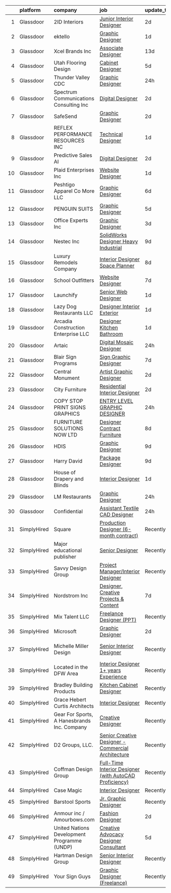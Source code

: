 

|    | platform    | company                                     | job                                                                                                                                                                                                                                                                                                                                                                                                                                                                                                                                                                                                                                                                                                                                                                                                                                                                                                                                                                                                                                                                                                               | update_time   | location             |
|---:|:------------|:--------------------------------------------|:------------------------------------------------------------------------------------------------------------------------------------------------------------------------------------------------------------------------------------------------------------------------------------------------------------------------------------------------------------------------------------------------------------------------------------------------------------------------------------------------------------------------------------------------------------------------------------------------------------------------------------------------------------------------------------------------------------------------------------------------------------------------------------------------------------------------------------------------------------------------------------------------------------------------------------------------------------------------------------------------------------------------------------------------------------------------------------------------------------------|:--------------|:---------------------|
|  1 | Glassdoor   | 2ID Interiors                               | [Junior Interior Designer](https://www.glassdoor.com/partner/jobListing.htm?pos=117&ao=1110586&s=58&guid=000001816b4570e38cdc23a009badd3f&src=GD_JOB_AD&t=SR&vt=w&ea=1&cs=1_4e9df8e6&cb=1655362122355&jobListingId=1007935819231&cpc=D297ED79D8873EB5&jrtk=3-0-1g5lkas8chaqj801-1g5lkas8i36hh000-f6b3e21c2184d940--6NYlbfkN0AuAjYKnBHsdkcMxrD7ZJITXxV72vImVt5xOyKRJQecNMWI7KAtC0OFrH_V03AMf182IyXB3mTWFo7aE-OBjjyWET_ImPqdFOWAXNabAri-1oRNreBJgfwNyH4J9VDnHgH3FGvbhpEYbA8xhY69hXJ2QVWKR3rKaIhO_4OFmpzFtqo43GGo9vQuIPSnZX_gljI5pMolN7JOTDCMVERN8ZQ4iAqiXBX1Vf-ZHU4knMNAczhPO3y7s7Ud4FYMZZcsyQPm7ZPlKeC0FCa-NLCYByldzzup9OIHbqzlIaUuRvM-iCJ19Dh3PmTVjIrkl32KTG4YX8kGL6_-ogxL5PojqzCdcV5F6YZbmHdyroDXo0CCDUbmQNOj0CWAu89ECUeOzXYIfXwdqV9IX4kGwed7khIwIVA1xb1u8XB8o9y-HYh7WHJGKVjutusW4WUwtucXAsLZIWJ8D93COBrEqhdyky5zBiTV80vzXkdH70p_MeNHJfWIZVoihVM9VoFFis7lWlhGtBi55HEuXA%3D%3D)                                                                                                                                                                                                                                   | 2d            | Hallandale Beach, FL |
|  2 | Glassdoor   | ektello                                     | [Graphic Designer](https://www.glassdoor.com/partner/jobListing.htm?pos=123&ao=1110586&s=58&guid=000001816b4570e38cdc23a009badd3f&src=GD_JOB_AD&t=SR&vt=w&ea=1&cs=1_c34091ec&cb=1655362122356&jobListingId=1007939128624&cpc=39BF0EDDD7C951CC&jrtk=3-0-1g5lkas8chaqj801-1g5lkas8i36hh000-d7097553dbd97a02--6NYlbfkN0CLjQmfy67UqlWxJvyH5uxFrQGBFL1cdeZdgq-fUlKTljvii19VO40o9hODfeR06z7sDy9XtxZGHLH6ohET2hG2vKxb4rhxy2YOTlWswlgTL2P2wMLvE1IMPlX1FU-a22U8whA9cVrk7NhbfzDHfYz4fNNRug29XSALXPgIPp-QIayVf0hJBA6dMV2NBwdWEkMp0ALQmNB2rPWMafxYVl9sA5S6_Lv_n5DjSJcSANSEmys2nmIgbuh1C-NmRnDISAroI76woA057LOHdQgVwGHudPks8LSpz2bLXbSXfhuc4wpPC_fyiLAoORf5Od5n2f7FulhuqDel68H8ABsj6MjpncbNnY_4LY6jJ1knWv-xASHhJWdC1J9nvbs5ofHR9qLqI9VmMBScGE9D3VApBZbmwYjcqMq0xtQgjNsb-6JrRoNQxe6PVKUUO1x4wHqDnLimaaRLMZ_bJzPihI1S4irV3SzW381VRpU-zE2cRqAvqD1h5Tavkm_8kE82QzwDdaEh34PQ6A32m2c_YxQLG3gq)                                                                                                                                                                                                                                       | 1d            | Remote               |
|  3 | Glassdoor   | Xcel Brands  Inc                            | [Associate Designer](https://www.glassdoor.com/partner/jobListing.htm?pos=113&ao=1110586&s=58&guid=000001816b4570e38cdc23a009badd3f&src=GD_JOB_AD&t=SR&vt=w&ea=1&cs=1_9615e291&cb=1655362122354&jobListingId=1007913737672&cpc=7F162D03C43CC24C&jrtk=3-0-1g5lkas8chaqj801-1g5lkas8i36hh000-32840be3987c0323--6NYlbfkN0AZiaPZyccuKjlre0e0RaBFeO48J0QExrO5hcuLctOVaJEbtQVSe57ouKjHvsZTeSfczNln_Mv-zUiIDV_BgQ63lEjBlgoFu9GCoYO3Y6Y2ErpDZQtp3XH39swyDB9u5PqSifa-5IVeclqRScAT-nSWChkcm8FRgq8oLf_Hf6dQcQHWFfTyNHUU5bc90guNqpgy_lqW7oBuJP3--nAK-JpP277iwBaYExdpv_5RY-N76T6WdJ55nqGrV-mwCTcr0bpweKhAPU06wqc7xBXxdWR1e6drlMfzOIThZsGe3NAl-BpcEiv_rhTj-G7mAoD3GpRksP6WvlcDNpvQDR_isE_D7foaJaZTHWQx1y_hdImZoxrVAqYKAWQ2JPcw7DY3k2krzr6eT8qIgse8L9vt-zI9-bvJz7geoJfL-WKA0wwkJX4K4GkOjQ4tATKfxcuU1se0Ncz0D2_ufaLanPBhKASsu0cGzQHW68PNSGMZXIxidShKwxVv04x0IMtLpcmN1s8%3D)                                                                                                                                                                                                                                                       | 13d           | New York, NY         |
|  4 | Glassdoor   | Utah Flooring   Design                      | [Cabinet Designer](https://www.glassdoor.com/partner/jobListing.htm?pos=105&ao=1110586&s=58&guid=000001816b4570e38cdc23a009badd3f&src=GD_JOB_AD&t=SR&vt=w&ea=1&cs=1_6516febe&cb=1655362122353&jobListingId=1007932213767&cpc=601A4E6CD41B5281&jrtk=3-0-1g5lkas8chaqj801-1g5lkas8i36hh000-6a4ffba28466cf44--6NYlbfkN0B_lYXbcWVyRfqt-Hbra7A1LCYrGJB3Lu8U1kvcsnzP3fG3R5g2d2sNRf6vIElHxPsKyiBFSjvWo1iZNy3dh2VnINErMb1tILs8cPzElaYXMMmUnTtmLr5BvNd7JGG6yF-3jf_KUbY7Q2swzeAACOg8UKBrY0e4P0V-7NlzSqufw9OOgvQcwQia29_-gu1iKPsjFSjCgacWJO0KPG5pOjS8rttnarLvsnlZo22I7yi00mw_YIZa6TibJ7x07WQtTeD4ku38snuyw5THagAGGDlLzm75GucbO_YcCIXyoRC-gNdgHPZcZChmK9OZQEb__oRl7JXE-gfWfE6fXAxG7B9U5Q1nq0LaQ7__o9dYpFS-QqEd3SBkJt27DV5ytcPXrVG8AIO3gzbqqwAYxhOzaFE_PP9uOZTGxDdfLVlQ_wZS5qzzkJxSy6sP69r1ct4kVZ8oVXEyJt63Du-jFCegOoEwPs-KXbHZWi6HPn0HtRSvfsIHKHrs5xKq0FVee-drJRnNSo1-N5hamA%3D%3D)                                                                                                                                                                                                                                           | 5d            | Midvale, UT          |
|  5 | Glassdoor   | Thunder Valley CDC                          | [Graphic Designer](https://www.glassdoor.com/partner/jobListing.htm?pos=116&ao=1110586&s=58&guid=000001816b4570e38cdc23a009badd3f&src=GD_JOB_AD&t=SR&vt=w&ea=1&cs=1_facc6b59&cb=1655362122355&jobListingId=1007942220928&cpc=095B46874B33126B&jrtk=3-0-1g5lkas8chaqj801-1g5lkas8i36hh000-d5d5e86b7f37eaa7--6NYlbfkN0AO-lx13pzomzdSppJUWL3QXsQT8oyFk4U4LWH8QC50CmdwjmX8DJUkYVf71zKxKllEtE92kM1wqpWz9gDvH2cbK-kall3C-tON0NMYtlW2RYcAMNnWlsC_4Q_AwmdWhK8f0_hQ-ziIHZUhZnc0Z4MYLFaAiAzZpapNPukqineZSiA00hVwGJI7aw-iBLa-Kwz40BvBGs_L0wGbFzfN7EJfGV2uNuBzxnOAxPg0382-UFSa6EENOTen1HGCGiGMYmIFJPnyGiUoogGJPWaUWGXW83YEG9Utlkjo4tnwmSJS2xcCA5VQHTjrinLCuE4fEU-6bL9cA7U5T7AmOKSNss5y1r-BnpuRPwCaiiemd3i306pvwMpQS6wtYqMkMEpeHDapYxjUrWNbjUX13TZTAnx3THWlc1-hvgKvyz097KgDYVNHlt4xwQS06FK8hpUzrY_EavQkZPNIojHISrx6nxRcRus-pQR3HiFDcs03Xwp4hTlxAscVY47RZZnsUhvCl1Rm7nZNvgUbqA%3D%3D)                                                                                                                                                                                                                                           | 24h           | Porcupine, SD        |
|  6 | Glassdoor   | Spectrum Communications   Consulting Inc    | [Digital Designer](https://www.glassdoor.com/partner/jobListing.htm?pos=122&ao=1110586&s=58&guid=000001816b4570e38cdc23a009badd3f&src=GD_JOB_AD&t=SR&vt=w&cs=1_4293c259&cb=1655362122356&jobListingId=1007936882470&cpc=18B9B60E52E5A655&jrtk=3-0-1g5lkas8chaqj801-1g5lkas8i36hh000-0efd128eb5aed8e0--6NYlbfkN0CEimXm1CJh_E-tHvxPbgZMcbhx6cgdIq9Pr1R0rMl3sU3PcKky83nF7xSMo3nddOn7Ezk0R5wq0xRM4P4Wqw20NJNt1myi9vhduCMlk8eS9Q-2pR7e426Bhv408jU6dwqXU19OX7GZL9-fzLcpxPjkOCfuAbN15nTcseGdJkcZ3XbWz2mdqVvOuzz25VFISDeKKShKkig5gmf2b1Kfb6QDhSubnDOElIG31d1WB8buy1qiqpPPl3cH4Q3P7kA5-qCzjqfRpQHSrPoOJ4WEz31JoCfLxLqAlZgeV8S8D-iCkDSZGNiBmK17sEEEN_6oE-AxgjuWBvcQrz700JiO8HKC1FOEf6WnEPaHhlmYMj4FHPaTlsUzrfka_BcInuWIwMVLG8T7-C4SnmbVIjcVUzGQInRJOPwM9tkXQIra3qBuEaLRpKr4uyVE8NRXUGnKwyK3OD3Edt2nkqQiPXoc59_pELF54ilPHgLgKH4BGnvVfI5CAC6VqY8-aJyOj3NLq5G5clfOJoHVRA%3D%3D)                                                                                                                                                                                                                                                | 2d            | Chicago, IL          |
|  7 | Glassdoor   | SafeSend                                    | [Graphic Designer](https://www.glassdoor.com/partner/jobListing.htm?pos=128&ao=1110586&s=58&guid=000001816b4570e38cdc23a009badd3f&src=GD_JOB_AD&t=SR&vt=w&cs=1_2d273796&cb=1655362122356&jobListingId=1007937243965&cpc=4E9467AEE1271D89&jrtk=3-0-1g5lkas8chaqj801-1g5lkas8i36hh000-7aed9f5c753cf734--6NYlbfkN0BqVXkbfv6PbCXdoY3vM5dARM-15gOrMapMqzBcScSKDYd8QgtmHbiTYgD0rRjJKPfTjeUUAiSBoKfmkuaO_vxCQjOMr4FiZ1KLVhNAca42tzmBMRuAEBNwd59DyjmtsZQnXpUnFzha2DY6DlJjFpnsqDG9qivZfiENjE_-RuxnHjkcpSWnkIiUOUsuUrxy_xwXhub7Ht3aRr9H_dsVZoACZHRoIMggEZuMzN0StGVGuVNqVQd9gRtL0RdFauJLHt_PFsYoqDkMKWZjmXHYSTk-6OByYbe2pV1JII6ldTLU4AjPyWdXlnRWI29uASUffodaUns5gH3DyP4sqrjHotu-rSLo_NCF2tchKSYP8NN9OUMIIMw-hU9l2Aob7OjMXMaaSFs_vVXwd2iJTBNsZbNMXBX7DYAC86-HwE3s7p4Vp5w4PrzUDDree4CD4LSSzP7vPT0ViIF1eAkF7V2KhqjR4K4Z0DNAsck%3D)                                                                                                                                                                                                                                                                                              | 2d            | Ann Arbor, MI        |
|  8 | Glassdoor   | REFLEX PERFORMANCE RESOURCES INC            | [Technical Designer](https://www.glassdoor.com/partner/jobListing.htm?pos=129&ao=1110586&s=58&guid=000001816b4570e38cdc23a009badd3f&src=GD_JOB_AD&t=SR&vt=w&ea=1&cs=1_9d809acd&cb=1655362122357&jobListingId=1007939731248&cpc=A1F772DE77098288&jrtk=3-0-1g5lkas8chaqj801-1g5lkas8i36hh000-27a4b0412040d231--6NYlbfkN0DAwgduWqBP7ymGN-lTADpinz2i-23XbRAyg5ywqS-MDZOH5KRN50EgLGOssWMhZQx6VbpTKVxAN0074Pvi34ZZbN9lZqlv2BaWM-Hs0ugqk8ARZJ0D_Iv1qxCQzqUdF-e7WpWAGq72Doat3IVYSmEy47XzequEuNbjmnfTSPwn3mffVwjowKTIRy22yM9SGt432Etn9BEADx4_HVIG2Bx-M4bMxLg-aaprbaBuO-ycD6bPkXDtcPjAzwsRgi1rXBP8f7x7TKavE8pRXT_nEgHLAnVSYxhgfHJZj4v5Bu7_7deCNHO2ZCsGYjvTWlUyuGuDYnD6V9AH6x9FT9n733qS0HjQjTxOe4OD3g5lN0qKaCA33FHRGtWPzLswxXwWst9-nVlwPnUfc30mk-QesCNIaTBJLVTYrvYxddS8LcIk-2mBBNg1JTnSrDUABekwDYO1lp4n7Nzx1MLZNQ_MwDwrFvfijTW4JG_xiLHpOZ8lBnDqjbL_LTM9pO5u8hWOeLQ%3D)                                                                                                                                                                                                                                                       | 1d            | New York, NY         |
|  9 | Glassdoor   | Predictive Sales AI                         | [Digital Designer](https://www.glassdoor.com/partner/jobListing.htm?pos=102&ao=1110586&s=58&guid=000001816b4570e38cdc23a009badd3f&src=GD_JOB_AD&t=SR&vt=w&cs=1_7157d9bf&cb=1655362122352&jobListingId=1007936109806&cpc=E69AE68E9F819198&jrtk=3-0-1g5lkas8chaqj801-1g5lkas8i36hh000-3d7d0082209389be--6NYlbfkN0CEimXm1CJh_E-tHvxPbgZMcbhx6cgdIq9Pr1R0rMl3sU3PcKky83nFlr7_-N0QMhZoM8KMwa9VSysUJR9MsQy4DZHjAFSZQcPOsxHovme5KBYSach_Q4wWwPlcvZ1qda028uxgHzlNO-Igyq-aPdhIMpP8eep6xW37Zvftt03Hl7StxY5E6jnpkGIaT3HD1xVIC9w73mNDgvhfd4DaexbzuDTtl-9fh7Ti9QqI7ff9oZ9C-YROnkABzhAhM8X8AbXrSBfD43mWTJz8xPfqmEkjWXL2_BtQ-O_hHBQLV_3kMbZX2i3qKFh0ZMvsv0viz200UYi_OnCqMR7UEDvfFmftjuuO6SyZ3heYj4xZ9qDlr0eqGGY-DI0hruUGMIHa-JB_soeLqpdgCt10uHTd4g13DqOKNMNA5SGwuR6SaU8GU1JWtrx75sr-2fkahlAm6CV7y6miT3Os2SG8fxyTdYSOXkWX3LxBi0GObRAhtTnGf2W7pcSHpgF2Lc__EkXLpVbdEqhoGyySRI9aXPcD5VncR4596mKfprghzKo8rIdyCQRRTxJEH5Zef1brhuoA1EEK--g1_lnJ_w%3D%3D)                                                                                                                                                                                | 2d            | Chicago, IL          |
| 10 | Glassdoor   | Plaid Enterprises  Inc                      | [Website Designer](https://www.glassdoor.com/partner/jobListing.htm?pos=126&ao=1110586&s=58&guid=000001816b4570e38cdc23a009badd3f&src=GD_JOB_AD&t=SR&vt=w&ea=1&cs=1_6f1b5365&cb=1655362122356&jobListingId=1007939251844&cpc=5D10E799EF7E9049&jrtk=3-0-1g5lkas8chaqj801-1g5lkas8i36hh000-5664f235d8bcc9c8--6NYlbfkN0CerEF43NvSmNKobIBw0nTZOkYDHcKNWop8bxfdmh1mR3U8H1EiJnXaJn9Fxf1wmmd0n2hUntiQjq4-lSuZh_vVkRgv6ERq2SDToJBO5OjqiRHPS5gO8WoUD9FdC_-vGUBrnZGZ0dlvt-M-qn-urpxnLUjBFJwPbPQpV57GYUc6IAlNDTG6lKNPyDQM29rmQtkONioQgZYLID20pg6CJXj1Ui7HzufXFyvSYYsAVkbukBkIES1A4shjDbkGQ7H8A9vecoh4SDHnoRjZTErM536OdE2ESyOHy8D_mjzv_y3GVx7h8HqwTgMl1j2Re3TGd8TGNddQdAlQiSJyY5H2pSYs5U8xeAzornokJ0fthm5Qn4vR2YPyjoE2RdcInd5CiFG2nU3GaBeXW_EBV6ruxAgHAo0Lm1s9Sq48GI_fpbum-fHZJhd2d9jdFo1eUzJsfOy_rd49OtejPy_z1slgcHeaMtt1dXreAvXpVBVpCYvfg4s-Bo5zu0KurYtbkXbZ_xljrqJK6ytfiA%3D%3D)                                                                                                                                                                                                                                           | 1d            | Norcross, GA         |
| 11 | Glassdoor   | Peshtigo Apparel Co   More LLC              | [Graphic Designer](https://www.glassdoor.com/partner/jobListing.htm?pos=127&ao=1110586&s=58&guid=000001816b4570e38cdc23a009badd3f&src=GD_JOB_AD&t=SR&vt=w&ea=1&cs=1_3ed336c6&cb=1655362122357&jobListingId=1007929572209&cpc=6BDFADFCA66887C5&jrtk=3-0-1g5lkas8chaqj801-1g5lkas8i36hh000-98a2250c8ea9212c--6NYlbfkN0CnvnrZV6i1JGX1yqycrBVKxG_QbmFGo1hJvaAPDrdCVTET5rWUgFWpN7qKyTUb4_pXPTkuqM9DzudCmFaGj0h-L-2AMmY97ENiS01rqU2zZm6G622cEINbQIcyZdeuvXeYfMlP2V7nJK3SdeKyCAP48EuYo4WZF3oTWUC4ldnrnTdAHfzK7kPetPLUAj6i2fLBImimqQfaL1LLWq3WDkU_TRg3ALWYa_miPCFCpcee_CguotftEPLP6K5jvngtJqYt75Anoa7h9xGVS_0JoMXVRrcUE3szx9dshgJ4gWONyGnvLp3UzR6teGlR1tFgdBg-WyDqZtVmhJQMPfJcqF_p7jLLu3WolidfQcpowr_cdD-uOX-U89f7N2fiQ2LzwyGSPytVMAcohNKtHpDOiXJSf4_olzSYHdl-zcWmUxCfGNgzDrBQdIPWHtti-fW6SyVXqiVECM4GgO3soQAoOvJwGIJqyTDfMmsWJFOFDraZM6kChq3663O_RGVFs5sfjT4%3D)                                                                                                                                                                                                                                                         | 6d            | Peshtigo, WI         |
| 12 | Glassdoor   | PENGUIN SUITS                               | [Graphic Designer](https://www.glassdoor.com/partner/jobListing.htm?pos=110&ao=1110586&s=58&guid=000001816b4570e38cdc23a009badd3f&src=GD_JOB_AD&t=SR&vt=w&ea=1&cs=1_16b3e290&cb=1655362122354&jobListingId=1007931703718&cpc=C5E5A89794596402&jrtk=3-0-1g5lkas8chaqj801-1g5lkas8i36hh000-295706155d071add--6NYlbfkN0CB1tmP7rfbaHtYFmPjg1Xv8BJr6DUbyz0HQmM4H563AjxRjcRiypFG5eHhX0ZPISiHZ9rKFkU_R2012U8F7zarl_g7acRfIj56dqTCgc3rf1xYelSwyDUG7Zu9xpDhlNiONg5rSR_UbOtom-D-1D9vou1FBjNO27Fp_vy5yBZrbTZxP9s40emroRXN3AY1ehd9l6yQsdwrCHrjpesLxyWhzVzCzhjpB8g3tXD8sbI9kMSRRr2k3_ezXn8Dw4Vaj2YbH-FC1Hsr0uUWLYrWt61WBiwvqkq0gUn799A37DvB7-XOUGe3OQDHj-Sx6a3ALm3vRmmsyVG-EPaYpStg4AOw5uHHw6uRPB3Qm4Z9g0uJfIWOJ2Vi_56VDDCRF4N7YG54eqibr9ybYGS6PmsFHgDxibHTUV27GOsdUBFZIsBqBFDZh7G4vwPjo44H6UsSZbHgsHXCLhBOe6gruhbjsYwbAB0DTZhgXaZKkkRibvCCu3zu6X-b8DjCisn4B90FfCw%3D)                                                                                                                                                                                                                                                         | 5d            | Boerne, TX           |
| 13 | Glassdoor   | Office Experts Inc                          | [Graphic Designer](https://www.glassdoor.com/partner/jobListing.htm?pos=121&ao=1110586&s=58&guid=000001816b4570e38cdc23a009badd3f&src=GD_JOB_AD&t=SR&vt=w&ea=1&cs=1_aaa2c2fe&cb=1655362122356&jobListingId=1007933803818&cpc=459542F86C2FA7A2&jrtk=3-0-1g5lkas8chaqj801-1g5lkas8i36hh000-9bf84d64f7896e20--6NYlbfkN0BzyIYrTMR_AjNKh_kvAG8N613gtHPANQ3sdLTkrtBd-5uEBpCZnEceCY3W4I9hTOJZIYrmx9sWhbHyk5G4AfdAqzB6sI0ihGZG7NNGR9b29UU3RHiIHOgr50RCsfXITGj2i02zJrLF60VAnj8YE7IqkPiBxCHFBFp1Y__8PEd3occ0o9r_ZvHXkpFINb-jv0dvppMtpkb6koK5fQJT2obbrinO8OZuMRtDTbQghq8t4C9ovVyniGYlme5P5i_KX6KFlSTKLPfklf62Kf4o4_Q8JZZglEfUF4wAgDjWwX_Xo6n95koVKOsqZSXLtFIoF0ALcOI537tdFuPsbWCKwp9nGWSMOlul8lq6fbCmrSMg0WlSOK1vZ8Nb6eLP0t3h0KEESQpVdfNpmWpYWpxOPiIEWUE8YKjBn16nvHgfVoxChQbjrvwFMF_al6HDBd39Bd6VleWexoua0O8VuSMvuFlheGG5TYlGkySshEGnodpIedUbC5brtX8F_hXAxOVYx8Q%3D)                                                                                                                                                                                                                                                         | 3d            | Kenton, OH           |
| 14 | Glassdoor   | Nestec Inc                                  | [SolidWorks Designer   Heavy Industrial](https://www.glassdoor.com/partner/jobListing.htm?pos=106&ao=1110586&s=58&guid=000001816b4570e38cdc23a009badd3f&src=GD_JOB_AD&t=SR&vt=w&ea=1&cs=1_c57ca137&cb=1655362122354&jobListingId=1007921970542&cpc=38B564C08F17D3D8&jrtk=3-0-1g5lkas8chaqj801-1g5lkas8i36hh000-804b0c5fbf2a0c3e--6NYlbfkN0CdcVd3SDA1nO7RkKTAACmPV4xEt72Vls8LI2dqcgyOeEeVurxOhNiKvFIPECYbE8OJLSGAZfjuFo8_fRqN114f9ht3jHHBHCgz80bXyqiuPd_6O0GawmrejvTjDonGTbN_7XSVoSw0yoe1Ygcr5gNwZZwqTs4V-hOzugRthn3xeilj_mucTfJ8SJwmAT-5hwUrgNv4sdIG9PNMgm0rUC1YHyAvmzL4m9CWXP2CKDY-1azlbqD3LREEdNh4AR7VJLMLf0LLZeHI6Y8isrbOQlEWql1gxvY2hIvWjTMIw1gGINTnKpguchgjE03N40MD3khTRM8Mqxt7_7w9ZIhW3Sf2E9UrJw66QbC4HEEeP6IZyo-SsyPSASUx6ZQXJMkMsIW98LQxQ4RBk82wQ30SVNDERw9SA6eCp33kUqphw8fJdSIeg3w3-E2GUo0jhrFhW0JpRnimJGqlb49snHVuDiK8jvoO-Xb6VmayjnTMJPFfD3gyYMXiebfyBhBuBkIT7vo9wO86wVJkOgpk-uH85gKL)                                                                                                                                                                                                                 | 9d            | Pen Argyl, PA        |
| 15 | Glassdoor   | Luxury Remodels Company                     | [Interior Designer   Space Planner](https://www.glassdoor.com/partner/jobListing.htm?pos=124&ao=1110586&s=58&guid=000001816b4570e38cdc23a009badd3f&src=GD_JOB_AD&t=SR&vt=w&ea=1&cs=1_5ab869a1&cb=1655362122356&jobListingId=1007923409972&cpc=64DC0C913FDBAADD&jrtk=3-0-1g5lkas8chaqj801-1g5lkas8i36hh000-9b9a7e67b27f7ed9--6NYlbfkN0CS3LhFZR3PI34rLmshPLhWmWtC3aP59B814H3np6g2KOYi0pmyoZKvAnJlzkEl9D17w6rZsvzezImkUahGkf3x5hFgFS6MXT858F7gCCOTeb0MoIriPCcbQeoqrIXH53ijOPdp1ASlCms1LASg-HgyxxkfENOEld0rnOD2G4P-dYU18oBWcqEUoqlcPyBncB6NCERyo4ymfxw1_t1fYFgmUoW5-CXWXe-_pnjHQPd1F3tLqaHAZLzjjS72Fk2xvQKTos8yX4d-K5QrfZLQKdMvzbSzswfmYRaXmIka5Gqx3-6LiC4L-KYqalqunJO20d_gR2xmgjQAkq3hudwdEDMsoO1-O0VMjS2vfQCmXtNOB-Nj1p327NsZWn4fES97FgbM739_-FcuUEKZgMxP8SdUEQc6rTAirBoY-zlKC_EVEz484RmbiTgU9uBISQ0wsxslnDrUo8X4dStVjV0Z4YOCicJH4ZtnJ-d_Y39IRv_sXTQ1APb5y8xhTdCqtkI4P6BH8RO7ORu_PBM8MkHcykyzlBccxp0JJEQ%3D)                                                                                                                                                                                                        | 8d            | Scottsdale, AZ       |
| 16 | Glassdoor   | School Outfitters                           | [Website Designer](https://www.glassdoor.com/partner/jobListing.htm?pos=103&ao=1110586&s=58&guid=000001816b4570e38cdc23a009badd3f&src=GD_JOB_AD&t=SR&vt=w&ea=1&cs=1_ef4ff725&cb=1655362122353&jobListingId=1007925697286&cpc=57BF6DC53E6293AB&jrtk=3-0-1g5lkas8chaqj801-1g5lkas8i36hh000-84ff6e858b24d8ce--6NYlbfkN0CyM2EjKP9P2PoxK_3RKg3QT4GuqoKWX6dJSQ0jS4fdLa9op4LXU73cfdMIXzimR4g4DjvHZq5HLaVPc9E4QHnInGElaZ3MGedv6i9YT-JQXgx4ikRPKcBcBJSh9IwQ33zH8C2HVAVUHInsc66gBC_BoKNI4rntwnl7E1HUPiGMG67RPUQsCuowMFEY2PDwTYzsYJWg5tHJEL699hHFg-Fvroyi95H7xy_10N7EszkQwFZmXknulRv7oJk7duNKl4clbzk00IjD4dmXWcnkmkPMrBEPPS7f42Jvi9-yhax39KdLkgyGgW_kSokbG_2P_OCD7f1MOBkikGRSkV8QQqLkJqCgXjydqy19Ey87bvvV2z4ry__FC4ss5iPiRtjYVejt_sd9UqNEY8f6dyCzIT320UF32NPojJbDeeHBmH6tDZXuCgh8CQHNX3aoWu6UXlPnCjH3YQCGBo_zBAxmC3-8mv9upS_vy_2QYxAouIFL_CMqBGojYUBpXOOzpSnuUAIHPiA4HVjqE8dFHVW6VtrxZt88ZQss0F8gNdbQjZbyUcHqLwyitr3Hayii92MsALctrXwCb1eptAainCNFD7hDrUaNMgUdma2_IshWPWl7zYyBjBkQ5Tl9xfdbFwAQb_iwaPtvPyKUUg%3D%3D)                                                                                                           | 7d            | Cincinnati, OH       |
| 17 | Glassdoor   | Launchify                                   | [Senior Web Designer](https://www.glassdoor.com/partner/jobListing.htm?pos=114&ao=1110586&s=58&guid=000001816b4570e38cdc23a009badd3f&src=GD_JOB_AD&t=SR&vt=w&ea=1&cs=1_2667ee83&cb=1655362122355&jobListingId=1007939194372&cpc=40D58474E35604FD&jrtk=3-0-1g5lkas8chaqj801-1g5lkas8i36hh000-9da8bd7323a232fb--6NYlbfkN0AR-aAJPz1BnSqWzdrWMdedROU4ejlzYpzmYToDmFFDvvHI1apGV0ZlOgFVvvAo6x1TtU7_LiHFvZc_fpZpPBqm6uHvJvXTl9kLjW6xTSSL3-vTZITM7LhWvYlEmnFJY0l_pV7d93YojSz1YZP9Z3M4DKFsCWSFvtjpJR8VUikffsn7FXwyu8OElYLxQWCWzJWEgGVFg4CB6It_GgDa01R1FCjEHIb_4R4rlNkTVVcilV7jEXv1KDl59zHiQK4XyiXvPBX9MNVTxuMTUnURnV2lzTcKvW77-cO47AYQpKhobPdeF3DeXWZNc8Rk_2bvgH14fX-Va--uyGCM1j575po7uGL5OJ-wRLrru21YARnQAjTYwrzxSMy56Wn5gg5ZRRST_igPUly1tk1Eixp3sf-cMVhEzT7Pl9YLx9jkMyzvABzOMahv_wtOLGhjoxFcHTqaeTIuU8GzrKl-4g-d8gS6QsBp0G9kIdBuLPIUFlvUs75-8CfD2EpTgUEBVrB9dEa5IAdN4OLiKg%3D%3D)                                                                                                                                                                                                                                        | 1d            | San Diego, CA        |
| 18 | Glassdoor   | Lazy Dog Restaurants  LLC                   | [Designer  Interior Exterior](https://www.glassdoor.com/partner/jobListing.htm?pos=104&ao=1110586&s=58&guid=000001816b4570e38cdc23a009badd3f&src=GD_JOB_AD&t=SR&vt=w&cs=1_1aed6b7f&cb=1655362122353&jobListingId=1007939742032&cpc=12184B501E6D5E69&jrtk=3-0-1g5lkas8chaqj801-1g5lkas8i36hh000-2e26077204beda7b--6NYlbfkN0Dallkq8aEtIfjJuf0Sf5ktGCmwYv4TUioPb4a4RanME_t4_eY_fBh5QZibWAZi39G006975fDqKiZ1p5OlZ2yLCz3HOhg2wOZUODDXCiRRItXDqktF5fEAVBFCcjFn7brzXE6em1K4jbDKha-xA_EZQzBPXEfNKFvVw60q49kKQEspJeE0TRK2LSUeAFmbk-RkFsFTI1vbbUIRMYXCUoL0l3mqNso8x-Emz9I_ovZrsv46VXiBUycnyRlmzFNWAQsFl-UPn1mviXqgn0SQM1LFBlN75Vk5ys0D8Epqk18uuQCYv6Qk_bGro1hk1a5PeV_cVHqKNqeviEaTGd3BLnKqgrQWYf6GM6HiMXn_av9Cm4FTLY7aNcT9VF9cuu6V8tJw_x1yZ-uOJLCc5wnFP9DN0JWRV43SNw45vwOuhhNXymdBTpY7XDDJOoALo9cRZwS9U3MYmBF28GRqDYpXf_5hF2yoEqomy5DFNwDertIhDrMB2lfScc69u4CicdLive4R4Qwnw3fj7Po5lzKrkY3a3aNIkX1yP8Eeo7k3EM8drM9ibIeUZliVpn-hru5--q9zlUvS_I8ekIfr1WQYI0CTAyIYLmvgRfVyIUxtkxvXahtfeWgBrSL5pHcKJBRG5GbG7C0kGbNOaPYU5qPAy2sTs-G1d8jrDqH24e0HVng6FaB3JXTYtwFxMRmTsDntRuEfxPRXQw0tl1NvOYpOqKyHKxRI3N_2wEGSUIZENGlNv9lAqZ7-vCil) | 1d            | Costa Mesa, CA       |
| 19 | Glassdoor   | Arcadia Construction Enterprise  LLC        | [Designer   Kitchen   Bathroom](https://www.glassdoor.com/partner/jobListing.htm?pos=120&ao=1110586&s=58&guid=000001816b4570e38cdc23a009badd3f&src=GD_JOB_AD&t=SR&vt=w&ea=1&cs=1_d3afaf52&cb=1655362122356&jobListingId=1007939622577&cpc=23F39E5DB52D8DE4&jrtk=3-0-1g5lkas8chaqj801-1g5lkas8i36hh000-53009f77a1fa703e--6NYlbfkN0Dx3r3E47sSe5bB3PIy1uzBZvlB7xy2NhfhZMlxQTsxrM9CNnVPR6P6mLnEc7hRgNYSU_69b0s_6xki9UOR4OVqQyk1BT80Wuzu6uA4zDvo0n7Vs8wdZrxUwiq7efCvtpiZ2RJsNzjyLwucxYogoHgaud-uKZXWC22-0CblFciug2SDCU__n7BvhE_aAMKP4D9TKFtjd7tqcU28zzYlmnbPSZJItJXpsCeibXu_m5BQGvM3zqgffORilqTfL_MUtA5AGxZM7zxPP3R3hr1cRwJ9b0gd5CqOjnnvgUSRmEQO8eWZyUxpbJBiXf05D6-GhPAbIqpHio6N7PrB5ugx_eTYVIxtetzj03mBy55aTryymIw9PAyEwZb8TM5efz-nDrYF-xXpf4Q4lYGyzEsboPNh3OcYBQ2T_XOX2iZBu62cVlI0HdJqipPnZLsql76FYl97qkI-VitdQvZ0NZl8Gfj8pm-lYQPPRj8B835f8GD_wvScWSITxJW9sJBOL3BRqBIYpuNrH9JrvA%3D%3D)                                                                                                                                                                                                                              | 1d            | Austin, TX           |
| 20 | Glassdoor   | Artaic                                      | [Digital Mosaic Designer](https://www.glassdoor.com/partner/jobListing.htm?pos=107&ao=1110586&s=58&guid=000001816b4570e38cdc23a009badd3f&src=GD_JOB_AD&t=SR&vt=w&ea=1&cs=1_bf36a3d8&cb=1655362122354&jobListingId=1007942473415&cpc=9E2D42C2BE7EF0C8&jrtk=3-0-1g5lkas8chaqj801-1g5lkas8i36hh000-7c168d1cb0030ae8--6NYlbfkN0Coe87RcnfK8tQhCG2FBwM3ocKS_JC9BwCZeLWSJbd02so8zQdeoUNSZcQzjG2GRmTz-IwcLwEiz9VVdkyd3Y06j4v1oUnOfK7rYd1PQnah3yrv2Ef56lJo1_Y74OMtJEHFYL-j95vRGud4NEKhflxkZgNO3ymCp0hdbHpou4U1tbERfxtxp2QIuE2L-rNVmIXQjvVDxCc7hiiUaadjY09lmXCVmGNMC3x5a7AaSUK32Z4ZD-J660Mx__7woX04MjNYclwLTxN7YzlZWxVImyoqaYjd_mq2lKBobEnrcPuOtX-JcZVCBEBZTEv9GydEGzbPKxfxBQ53UWMEfTE42-CyRyf0EEJs1mT_0hWf0CvKATRX1X1fPdmymZbgiZ6looKXWIEATG5uLoGBnTDCXGaw-MDQRxt3_CkogNOh1I-XRGKhGH7o0KfXTWE2hc_312rBcsKmNKgZsgNb3twXKPHLBoRdDwH5_RyQxWfrr7xxhslhFd5Vo2EavussG7cvT04xSdCGcufYmw%3D%3D)                                                                                                                                                                                                                                    | 24h           | Boston, MA           |
| 21 | Glassdoor   | Blair Sign Programs                         | [Sign   Graphic Designer](https://www.glassdoor.com/partner/jobListing.htm?pos=125&ao=1110586&s=58&guid=000001816b4570e38cdc23a009badd3f&src=GD_JOB_AD&t=SR&vt=w&ea=1&cs=1_cd241ceb&cb=1655362122356&jobListingId=1007926337675&cpc=21FF074A0DA48AB8&jrtk=3-0-1g5lkas8chaqj801-1g5lkas8i36hh000-e2a636959a3aaaa8--6NYlbfkN0Cd5ZvLdai7cR0fypH5_WiGezUQesq24dbKuF0ly35yawz-zFSILgXqSN0C3iuaGO8DgD_lwBoPIVWxh26ORK62VKLxREzxxEUH_ohJINlQF7OWeLWymGTuTiqcheVaM5nVDVU0kSY9Y57ZZd-SppEpypFM4UErU3WUCisRgn9bQs_H9uogNkIpbowb6PuHUh5H60tCgGgwVuFdXyOCcrIhgqyB73UfbQUjTCFY9xskZKKhBCcHxD0N1guTLHtWpIS5D7YeFa9L7FSb8lIIe6F0W3lnH_syqRjKGdyVB0FWeEs39ZutNd_nkXXUg4dK1gOhNfvmIGYKt59VWGNK2PwPAyBmwVXIsM17urgZsiiBJs9JFtTOkmSPy0a17tPzJjsegc97Pr0rxzQeBcJBa0iiW80NiPQuh5WY9XVUQd_kUuI9DOmfWokgsBOlyJHunRkJi_wPp3qFod_ApPHFPgehOILtZxrloAK7t5hHdFRObFnjIyb-pQs_JHiUEgcsyPI%3D)                                                                                                                                                                                                                                                  | 7d            | Santee, CA           |
| 22 | Glassdoor   | Central Monument                            | [Artist Graphic Designer](https://www.glassdoor.com/partner/jobListing.htm?pos=118&ao=1110586&s=58&guid=000001816b4570e38cdc23a009badd3f&src=GD_JOB_AD&t=SR&vt=w&ea=1&cs=1_e1fd39c1&cb=1655362122355&jobListingId=1007936107765&cpc=292986E5893862A2&jrtk=3-0-1g5lkas8chaqj801-1g5lkas8i36hh000-5da20da16aa74c3f--6NYlbfkN0AY4guaBc_odNxnJHTncvfwFu86WvDwtbc_K-gSZc1x5JfFjz3bTmW4o4wuodptE9AiFRYwzxa9T-Fgp8lpccgMMS4Ssqkvs1X574bZ49JeTqRo5DA3ESFMEq4-D53t_atFvmDczupKtJsmah0euTcNdi0zYcRu8HkvZyBQgBRF_-Us4R2cM6as71akGI7xd6H1o0djXpvk-j9wFtiGQFX7DZCnaroc9VO5vWz936Uji4SSwvgl4xqlvtfzxWOhlqQxjqJcKY39wM2CHCNHd9apQf5kl0g6upMfKJw14xbSixxP0iT3LNpFdh18VfKi_ayAnJ-PjCkcPR7wSWI4nl7VO6wbqjF7GxGkXGja9CgV484w2wiSgZSwldnL5ex0N0NJjTNy1PexZf4iqR0ZbtS7FP_JJ4XZMAIqS9QJ0LOa4dU4cz5dcDv9R48IuLMv1Laa6UorjPaCsD1ugq8qcGCisOHWGenxLEP1ncVT_chdB8chQv1A8EKH9NUwfk2pd0CasOJcoqSL_w%3D%3D)                                                                                                                                                                                                                                    | 2d            | Keithville, LA       |
| 23 | Glassdoor   | City Furniture                              | [Residential Interior Designer](https://www.glassdoor.com/partner/jobListing.htm?pos=112&ao=1110586&s=58&guid=000001816b4570e38cdc23a009badd3f&src=GD_JOB_AD&t=SR&vt=w&ea=1&cs=1_f08958f2&cb=1655362122354&jobListingId=1007936525473&cpc=D3F7CB07E435E2D0&jrtk=3-0-1g5lkas8chaqj801-1g5lkas8i36hh000-e231a13a8e71b669--6NYlbfkN0BvSMFNRdiLYk-A4cfVLLFID02w3Lky7MRglaslpDVXPEWsGxZphgWsXtPii9rgVnr-8B7pIvgkSAMl_ssffMBIxpXOmSsZetiWjWe2NafiMWmq4qr4hlA4DmPqLuyLTBKujnH1dOIyvU2lTbHo_aY515W2NFB68EU63y9kRtNd5d1KzJ-T9eLdZzdsQVZA8zq1UmKv7cRSy7v2P4tTfA0ZAamxpIFnaEUgaaIVqiuEohEy-iU6s9QZVkJfmNt4zoYO1O2l5Phu5bix8PU1QpONy_DORl0VVN8tqqDN_FSOOcL6Ab6i2XmbzqffC8Ln0PL5geuWdKmpxWxnbM2yaFn7WUcFi3hk8xnoHU75nnmY78e-NltSEppB4cT6U3siqv-uXvMIKV5XqzopkMvJF_fZiOz_zfWECrpRZU_ag1aZAL90aIehNYrHizaaX1bM5zfHYbtm7yPNbohgYwQQMfabYud0H5tSXgByyk1WUNZyZ9VbQeyCVcuraexDWmmFIjMC-DG5oKKeIQ%3D%3D)                                                                                                                                                                                                                              | 2d            | Boca Raton, FL       |
| 24 | Glassdoor   | COPY STOP PRINT SIGNS   GRAPHICS            | [ENTRY LEVEL GRAPHIC DESIGNER](https://www.glassdoor.com/partner/jobListing.htm?pos=130&ao=1110586&s=58&guid=000001816b4570e38cdc23a009badd3f&src=GD_JOB_AD&t=SR&vt=w&ea=1&cs=1_f6cb5b4a&cb=1655362122357&jobListingId=1007942079363&cpc=281FE6ECBEE2538F&jrtk=3-0-1g5lkas8chaqj801-1g5lkas8i36hh000-36b19d79461a7e12--6NYlbfkN0A953Z9EfJZc5Z9y7Wb0NkuJO-5BBnqXCJSieP3bN3oTyWSkGfeYf5lIEjvvGpGYnvABdo5un-Uxjf12nXUWBQYCnnf_9Xjcm3gDQvWsdAWMAB5JiNZ9MBrKc8BmOKtD-5NDIWK0AnX2NP4YoklXW3hG8Q6ykoP0ygkJun8sW7KFXuLK9vap6PlxPSaMKU8bbIU9wK_XL7BM-agU94vaY5pK--Ds3ARi2bQiiwVf-PTn3GKiRzgnw9bVwVvFpk9vxRO_e59tn9_03SCd2CMdGhQUa1WC0AzOKDm8dtvyEUl9P3NkSUN-cpWO3KHX_cTYGijGbIkZb-h-pt33rjeriMNQEpGcV21PxkXbhIpN4y8t8vNqLXVnFJ9CahTfy1Q9d_srcmIFN3qMhw1xqBjZYm9daIdYdEP1n63WrhEoa6FQEq5MjvND_9XBNdWpNFbH4Qq_9_R1gzwJE_Wa8fxPID1iAkTGWdLbMuGKv8SjSXJWULvgaCH9VVYLRqMWxxu71b9tnFZxnHevw%3D%3D)                                                                                                                                                                                                                               | 24h           | Bryan, TX            |
| 25 | Glassdoor   | FURNITURE SOLUTIONS NOW  LTD                | [Designer   Contract Furniture](https://www.glassdoor.com/partner/jobListing.htm?pos=109&ao=1110586&s=58&guid=000001816b4570e38cdc23a009badd3f&src=GD_JOB_AD&t=SR&vt=w&ea=1&cs=1_88eaf75f&cb=1655362122354&jobListingId=1007923489210&cpc=9140140C3E201244&jrtk=3-0-1g5lkas8chaqj801-1g5lkas8i36hh000-43de9c62a464e9b2--6NYlbfkN0CdcVd3SDA1nO7RkKTAACmPV4xEt72Vls8LI2dqcgyOeEeVurxOhNiKAV90vdltyjAMEMdRRzu4hHBG0or--8IZmzmZl3N7eZbBWoeImdlc_I3ceGz4k_F2sQP9XeLsiZtK4ywpavcyDo3PP0hCKAFCWpSkNB7jYFlJRsnJVji2fmbhMovIdT8TbsDqbVkcFBZYK2Wm3Ht1Dh7wx902dtb65xAMnlvKeaqpif3acBvyQuOGZ5cdVk-p5OFswjYBLmMcu-7wuetpYyrX7QfL4nIOsb4Akwlpl-H-8JXr5FJoFn7cuJZ7T6wOqhGDZGA3lbUnMsV5igZWTNOYH0E8WORJbAHzdwRGaRkrOyLJqQMVH4hABlD4J9QT4Ju5FGWNWQ1BJxbh-hHG-Ixst0yvFjJSlvmh85datEd1ApOAEiH4apXu5UFNuhVvSRDVC0gtEodYY9lZ8WkbfjP-INM-AiK2UUme4oNO76IketKXGPUrzkrdj8l1EMPPXk1AqeOFKVeiVNYIrg-4UA%3D%3D)                                                                                                                                                                                                                              | 8d            | Dallas, TX           |
| 26 | Glassdoor   | HDIS                                        | [Graphic Designer](https://www.glassdoor.com/partner/jobListing.htm?pos=108&ao=1110586&s=58&guid=000001816b4570e38cdc23a009badd3f&src=GD_JOB_AD&t=SR&vt=w&cs=1_554143ac&cb=1655362122353&jobListingId=1007921588136&cpc=2F244B314C789C74&jrtk=3-0-1g5lkas8chaqj801-1g5lkas8i36hh000-b4c79955705b6a2e--6NYlbfkN0DczYuzISovmguiv47xqSnvRSmj0a2A3C3xjMd6GYWMFWUgLNCqT1ox83zolUbgLdXNnXtxavy6lZmA1-wcxdZqph8HzY3rPZ_fficaoUhPY4JMunng-kOr1UK1N7aAeRtc306JbcTv5eV2yiuuS4j8D5UNd2zhsIejfRGLGzVemvwWRoaqatoZ8o06IW8DQKe8s2aCjVnPeKp98BR_sdsxeoeA6SPg-MnIttLRg_yFb4gEYidoROtXKG4M8QF3Gl2bS4EHwTp3XCSitqIuwGqRMUT51DtydDjfPvZh8hEYXxGiWiuSdfE7xnAeFHB_2_qlZiCtrV5IVIvCEjPw5nRW7x9oqmSEYApxO86X-Dby-ZpXzrFqbxC_Oivnuc-MmEitwINubaA4VdVA8mn7W8nq-XB8RDEjms4TaSnPc2Hg-7vnISoUo_1DAbRpIkTO64iF-XxjJviYNss5a7zCpDed7Z2fXhVtF6RAaIJMVO-AmvDBmC-qo7RvfoGIWjHZdco%3D)                                                                                                                                                                                                                                                              | 9d            | Olivette, MO         |
| 27 | Glassdoor   | Harry   David                               | [Package Designer](https://www.glassdoor.com/partner/jobListing.htm?pos=111&ao=1110586&s=58&guid=000001816b4570e38cdc23a009badd3f&src=GD_JOB_AD&t=SR&vt=w&cs=1_a14aa464&cb=1655362122354&jobListingId=1007922093164&cpc=63C68CF611DF075E&jrtk=3-0-1g5lkas8chaqj801-1g5lkas8i36hh000-c73860af2e371f8b--6NYlbfkN0C2Kxy2UJ_Pvnd4od3WrkCWO_kqcj97eYDc0kbVAzRhDi2ywKUcguo9BRHByusGnjg3kmLUXU_i7lefnfjaUm1QM4NfD7ZpoySdt9IPt61IoPdiAbES3LvG6ddx4Vv7n8CNZC7_gFVBusF8hGP4W2yK5Ra6JK5SlpPuMlKNM4lTDfG56jjMC7z3DUoOaB-bVqpb1FRxhaDFNfwwUfQFnEBfvDd7nkQ2U9hrgAwM1DvdVurXQOeNys5JY7Gt30jthL4ozh0qNSbeE3rAhQRO5W9QfXtscwxF9EbtDb5XX5SS3kFYZenSDLe68zgvNG6LzDp-Mxxb2O9Jy2kNBLrL8_i2JBwZhhhQZitGZ0NQuUdOTk1f95LgWe24ovYrY0AssIddH9Aah1ZoWg2Z4zCzbir24XX07xcKNO6EZE4i133LbHOLdQfQ6QfdToyDLZfWZtCQf74vWKl14NcAO4_I8cwU_RfHRT4MDdSKJSVizqNAQFenSuNLix8wuPJj60RscZTG-gcGtfY6Pdw9c2cccAkXS_JF1WvAwmyFrVK85fs4y6-rnhs5Cc3sNgj9FYZ82HY%3D)                                                                                                                                                                                              | 9d            | Medford, OR          |
| 28 | Glassdoor   | House of Drapery and Blinds                 | [Interior Designer](https://www.glassdoor.com/partner/jobListing.htm?pos=119&ao=1110586&s=58&guid=000001816b4570e38cdc23a009badd3f&src=GD_JOB_AD&t=SR&vt=w&ea=1&cs=1_19b2222d&cb=1655362122355&jobListingId=1007940012029&cpc=3C7BB2D400054DDD&jrtk=3-0-1g5lkas8chaqj801-1g5lkas8i36hh000-9830f078c5230f9f--6NYlbfkN0D_KRozbKJx95I3LRYgbj09bqBDFeyQG4s8tCOB31p2DFCfznqwW2e49YGFKesdA0DyB894n2qXldZGARHzU857I6iHotvqjwXWihSOrTkqMuQYGYLY7JsWWxojtdQttBTUmfFiCi7ZF7ONtGCZQNLNlrqqXlgIPOliabEX1Rb1clzeHOYjeZIxThVE9YX_GjTrckVvPjpNsocVW25lZvd_kkw4bxmOZ-ammDL9FrWSoJl8-ofQPAWNOoqrpxmpy3tIbRfUPdl4rjkDI5VfYAxrZPwsCldnw1TrdabOSISyGpWyPTwvsdQrhH6Wq4Q-vodRGEfT3re0gUeIEPOAni5cHfmQXEq9L0-9M2Lv2Q06fEpBY13IUt0kXAEJANsB7xCVRha8OgX4vGqp4PlZOX1_Uf8rIVOG0_3CP6Jha5XyyKY6rZwmySWgPCVEQ0H61-k4P5NhVDj4HSDLqqck9nDkcIRt0LGC-jfqJFmVA_TZRKCeOWw5neY-tv8NfSjGDJQ%3D)                                                                                                                                                                                                                                                        | 1d            | West Jordan, UT      |
| 29 | Glassdoor   | LM Restaurants                              | [Graphic Designer](https://www.glassdoor.com/partner/jobListing.htm?pos=101&ao=1110586&s=58&guid=000001816b4570e38cdc23a009badd3f&src=GD_JOB_AD&t=SR&vt=w&ea=1&cs=1_08480a5e&cb=1655362122353&jobListingId=1007942123548&cpc=54AE73082D359ECD&jrtk=3-0-1g5lkas8chaqj801-1g5lkas8i36hh000-9355f49ed7976726--6NYlbfkN0ALnDMRWm1HfwJFdWH6BsOz-XEP3V1ZWzyUzYGcNotn6wT13eOkSZw6xLiDYuaoaSRIyAoCKkIDAwlhTGJaDsy0wFKp4NY-VdDJH9lxTAqBNF22PCYQnoS_wfldDgSqdoumAW54MnzzAmZy-kvHNpELh_hYedeTJ1PUIAIqA3D1PL3zK7U85q3C9iBRZyjTo8CXnZTe6L5E1WpjXnPmNuKjE6yFlcKH7l5NKS9AdcZ0HfS-BcSdWppu7uAL0zlNeffqad4mVNM-3yySOu2tgLbxMeeSA8czsMUZO7_JhWzkfhEzczv3ATsSCf1dGPlggxdeR8ijQAIuhk41ijeZLUzNVnRRvgpmmBVXyTgVTjTjXXpyXg3fpahRjKA9DJ9TFqHeleew888qSOIOh8jOQKD3rZ3KrG1ohnyNhZAAX_QvnqZY_xroqlOtfYvtO2t8kE89RVKIOCCsMqWURhMwQGjQnv1osTvIUDn9ElKV_a9MM4205zJ4kVDX9PTFcTbg9HNFo2bqqOnqQczMtv6oi3kLJouMhku_NMCt0Iij21zHncCXP2dX6aF7UCJJCsr5RiFeaM6el7jiDYnivgF4oUHwsowsaLHJO_qMoC05YlXYiyg8hF6ZrDhhU_0w-cOhTR6Kvz7__LHsfJtNK6-2qORnjPYs1K3LF2gKbgis2H2fk0IcYnf9_2je)                                                                       | 24h           | Raleigh, NC          |
| 30 | Glassdoor   | Confidential                                | [Assistant Textile CAD Designer](https://www.glassdoor.com/partner/jobListing.htm?pos=115&ao=1110586&s=58&guid=000001816b4570e38cdc23a009badd3f&src=GD_JOB_AD&t=SR&vt=w&ea=1&cs=1_ad917e71&cb=1655362122355&jobListingId=1007941945593&cpc=C19BE7EA145E205E&jrtk=3-0-1g5lkas8chaqj801-1g5lkas8i36hh000-ce0c47f05901ac5c--6NYlbfkN0DkwT7sG4OkyhwI3t8pVD_hcX4oVyxj6rjpy63wstN2uZinknDbMpkGTQLJxoQB3z5HABCtxAWRcILncz95WB1MyDXXvyk8QrUAkjptWm6xCUOVh-2dx0HtVw9tOIRPUJVdp5Y9oQy938JU8buUgnLYMG7U6fr69kAjeKimVrVDePg_bwg1Uf8HJkzEtKD8DJCqQg7Gtv2WFbpSGHUrq305DVLi4Cafy2MOEHWPYH42wR1JIVanEZKYg9hjfgozByA5XlTIGyvU98e4bKVWpGIWz_t4bi_9aNnWCh00nGRd9Rrq1_AHhuEJOaW-8vmlXb4ngO8xfR4mCyXWnpkCf7cHw4QQuWg7YcWJdne5DvLccdt658RZQqhaVdRYM9ISstUj8aUps1n23nzepHAX1bspkAfoUA8hkh6Pn3oqTc22WW_UzLT-QeeOSLsPaosUIFg_Zw08b_B4ilBMtJ8rhQyTzX-r8XmvJEkPsQssE-ufnSjK0K20FO81cniYzVSArP2QZUTi53c1ww%3D%3D)                                                                                                                                                                                                                             | 24h           | Remote               |
| 31 | SimplyHired | Square                                      | [Production Designer (6-month contract)](https://www.simplyhired.com/job/UiHG-yID_JENfycKG9Bbsff_A5GGS9H3eIjuqxWG2HSsOPHDoFW2vA?q=creative+designer)                                                                                                                                                                                                                                                                                                                                                                                                                                                                                                                                                                                                                                                                                                                                                                                                                                                                                                                                                              | Recently      | Remote               |
| 32 | SimplyHired | Major educational publisher                 | [Senior Designer](https://www.simplyhired.com/job/sPGxsgyYQ-jge8yaSqTUycpg1qZdyrfzhQRm_H1aTkvRjYCsFeiZKw?q=creative+designer)                                                                                                                                                                                                                                                                                                                                                                                                                                                                                                                                                                                                                                                                                                                                                                                                                                                                                                                                                                                     | Recently      | Remote               |
| 33 | SimplyHired | Savvy Design Group                          | [Project Manager/Interior Designer](https://www.simplyhired.com/job/YsTVNp6nM336MjEWyi9A2oN5zVIl9wlJWq0tDVxZK_pWOgvFYeDoqg?q=creative+designer)                                                                                                                                                                                                                                                                                                                                                                                                                                                                                                                                                                                                                                                                                                                                                                                                                                                                                                                                                                   | Recently      | St. Louis, MO        |
| 34 | SimplyHired | Nordstrom Inc                               | [Designer, Creative Projects & Content](https://www.simplyhired.com/job/kFNzL7fKnvPtRhs4b8nrBkYsvhAQgLW7vi1rjy12nZLUkxDsYAwLiw?q=creative+designer)                                                                                                                                                                                                                                                                                                                                                                                                                                                                                                                                                                                                                                                                                                                                                                                                                                                                                                                                                               | 7d            | Remote +1 location   |
| 35 | SimplyHired | Mix Talent LLC                              | [Freelance Designer (PPT)](https://www.simplyhired.com/job/fAAF4ogkRrv7XBdtP0ve3QunCAkuka-LIsAUr9HouXmjmCnY6dPnnA?q=creative+designer)                                                                                                                                                                                                                                                                                                                                                                                                                                                                                                                                                                                                                                                                                                                                                                                                                                                                                                                                                                            | Recently      | Remote               |
| 36 | SimplyHired | Microsoft                                   | [Graphic Designer](https://www.simplyhired.com/job/uYQkYMFQHlWfJRd_vAdBm9lTGmxMPl7KJehCIpHQ9w_7i7o0rH7AQA?q=creative+designer)                                                                                                                                                                                                                                                                                                                                                                                                                                                                                                                                                                                                                                                                                                                                                                                                                                                                                                                                                                                    | 2d            | Remote               |
| 37 | SimplyHired | Michelle Miller Design                      | [Senior Interior Designer](https://www.simplyhired.com/job/Sys27llYxhHd2Iu__rvU_izDDcx-fz8jwbDpbCIOLy5Dr_B0O3v-Mg?q=creative+designer)                                                                                                                                                                                                                                                                                                                                                                                                                                                                                                                                                                                                                                                                                                                                                                                                                                                                                                                                                                            | Recently      | Saint Petersburg, FL |
| 38 | SimplyHired | Located in the DFW Area                     | [Interior Designer 1+ years Experience](https://www.simplyhired.com/job/diXPf4bJT57u4mjDM8v78qXKbdcRGVaJOdvX4wVam2y8dfBha7EmWg?q=creative+designer)                                                                                                                                                                                                                                                                                                                                                                                                                                                                                                                                                                                                                                                                                                                                                                                                                                                                                                                                                               | Recently      | Irving, TX           |
| 39 | SimplyHired | Bradley Building Products                   | [Kitchen Cabinet Designer](https://www.simplyhired.com/job/hIMEMqMr5__Z6Tl7BAV5JDYNgKCP6yawR5lEc7dasiGcYUqMtveqmg?q=creative+designer)                                                                                                                                                                                                                                                                                                                                                                                                                                                                                                                                                                                                                                                                                                                                                                                                                                                                                                                                                                            | Recently      | Venice, FL           |
| 40 | SimplyHired | Grace Hebert Curtis Architects              | [Interior Designer](https://www.simplyhired.com/job/P4uYYbTk44YufM37BPFLKpQnRPhgT-TJJnBVKOfPULdXvverRsfOJA?q=creative+designer)                                                                                                                                                                                                                                                                                                                                                                                                                                                                                                                                                                                                                                                                                                                                                                                                                                                                                                                                                                                   | Recently      | New Orleans, LA      |
| 41 | SimplyHired | Gear For Sports, A Hanesbrands Inc. Company | [Creative Designer](https://www.simplyhired.com/job/2oVHV1MRDDAw-snMzPT9gi-6uvME0MTOHkvv3V2oADLOZT2kK8_ilw?q=creative+designer)                                                                                                                                                                                                                                                                                                                                                                                                                                                                                                                                                                                                                                                                                                                                                                                                                                                                                                                                                                                   | Recently      | Remote +1 location   |
| 42 | SimplyHired | D2 Groups, LLC.                             | [Senior Creative Designer - Commercial Architecture](https://www.simplyhired.com/job/Yzphuvu4v4KIeGAg97r-GC4K2aaGuq7WuIAfSSpOBYl9P_dmzDtnLw?q=creative+designer)                                                                                                                                                                                                                                                                                                                                                                                                                                                                                                                                                                                                                                                                                                                                                                                                                                                                                                                                                  | Recently      | King of Prussia, PA  |
| 43 | SimplyHired | Coffman Design Group                        | [Full-Time Interior Designer (with AutoCAD Proficiency)](https://www.simplyhired.com/job/Xx7hJsbn6OIObeoohRD70Y4VdH0y_sC279UDSdlsem1MGWNh8Uj_rg?q=creative+designer)                                                                                                                                                                                                                                                                                                                                                                                                                                                                                                                                                                                                                                                                                                                                                                                                                                                                                                                                              | Recently      | Naples, FL           |
| 44 | SimplyHired | Case Magic                                  | [Interior Designer](https://www.simplyhired.com/job/WAgF14JmswB6TGD-JUfpPD-963ncL4DfuCrtth1pVIXsR89yXGJEBA?q=creative+designer)                                                                                                                                                                                                                                                                                                                                                                                                                                                                                                                                                                                                                                                                                                                                                                                                                                                                                                                                                                                   | Recently      | Remote               |
| 45 | SimplyHired | Barstool Sports                             | [Jr. Graphic Designer](https://www.simplyhired.com/job/Y4FCpe7Fk3ePIjx5rtw8GJ_lcqAQ7NjV6HkHug89DeJmbte9xR8fEw?q=creative+designer)                                                                                                                                                                                                                                                                                                                                                                                                                                                                                                                                                                                                                                                                                                                                                                                                                                                                                                                                                                                | Recently      | New York, NY         |
| 46 | SimplyHired | Anmour inc / Amourbows.com                  | [Fashion Designer](https://www.simplyhired.com/job/XamLBY4AekoTrPYtDEnSZtuVfgpwHRKh4QSQ2FP0DRbmXiqlgA1PWw?q=creative+designer)                                                                                                                                                                                                                                                                                                                                                                                                                                                                                                                                                                                                                                                                                                                                                                                                                                                                                                                                                                                    | 2d            | Remote               |
| 47 | SimplyHired | United Nations Development Programme (UNDP) | [Creative Advocacy Designer Consultant](https://www.simplyhired.com/job/zuUg6-2ZhW050i7ZrvMCDrlUJyk1CuIYfKNetquyyIx6-EvB3pmhSA?q=creative+designer)                                                                                                                                                                                                                                                                                                                                                                                                                                                                                                                                                                                                                                                                                                                                                                                                                                                                                                                                                               | 5d            | Remote               |
| 48 | SimplyHired | Hartman Design Group                        | [Senior Interior Designer](https://www.simplyhired.com/job/DoJeZfmJ3oegf4VFu1T5RNfVR0vOTRquqkQWPON31nRznnltc3G6Dw?q=creative+designer)                                                                                                                                                                                                                                                                                                                                                                                                                                                                                                                                                                                                                                                                                                                                                                                                                                                                                                                                                                            | Recently      | Washington, DC       |
| 49 | SimplyHired | Your Sign Guys                              | [Graphic Designer (Freelance)](https://www.simplyhired.com/job/Y5CeNaTQgtjJKzefiDpQa3noOTyEMixjfpb0sAONzQZ8B5ZFTpbLTg?q=creative+designer)                                                                                                                                                                                                                                                                                                                                                                                                                                                                                                                                                                                                                                                                                                                                                                                                                                                                                                                                                                        | Recently      | Remote               |